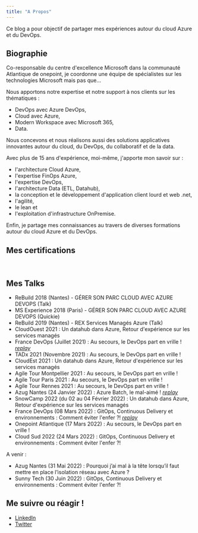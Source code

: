 ```yaml
---
title: "A Propos"
---
```

Ce blog a pour objectif de partager mes expériences autour du cloud Azure et du DevOps.

## Biographie

Co-responsable du centre d'excellence Microsoft dans la communauté Atlantique de onepoint, je coordonne une équipe de spécialistes sur les technologies Microsoft mais pas que... 

Nous apportons notre expertise et notre support à nos clients sur les thématiques :

- DevOps avec Azure DevOps, 
- Cloud avec Azure, 
- Modern Workspace avec Microsoft 365, 
- Data. 

Nous concevons et nous réalisons aussi des solutions applicatives innovantes autour du cloud, du DevOps, du collaboratif et de la data. 

Avec plus de 15 ans d'expérience, moi-même, j'apporte mon savoir sur :

- l'architecture Cloud Azure, 
- l'expertise FinOps Azure, 
- l'expertise DevOps, 
- l'architecture Data (ETL, Datahub), 
- la conception et le développement d'application client lourd et web .net, 
- l'agilité, 
- le lean et 
- l'exploitation d'infrastructure OnPremise.
  
Enfin, je partage mes connaissances au travers de diverses formations autour du cloud Azure et du DevOps.

## Mes certifications

<div data-iframe-width="150" data-iframe-height="270" data-share-badge-id="dc28d816-0721-44fd-8506-e0b9a2f200f6" data-share-badge-host="https://www.credly.com" style="display: inline-block;"></div>
<div data-iframe-width="150" data-iframe-height="270" data-share-badge-id="bd5c4974-eb9e-4181-8fd6-d1b984045e07" data-share-badge-host="https://www.credly.com" style="display: inline-block;"></div>
<div data-iframe-width="150" data-iframe-height="270" data-share-badge-id="474e2741-6015-4858-9cf0-bb70b13224f8" data-share-badge-host="https://www.credly.com" style="display: inline-block;"></div>
<div data-iframe-width="150" data-iframe-height="270" data-share-badge-id="87c01da4-9158-4f58-b396-282c96e2a98f" data-share-badge-host="https://www.credly.com" style="display: inline-block;"></div>
<div data-iframe-width="150" data-iframe-height="270" data-share-badge-id="748def44-5ad6-49a3-b8e1-fdc07dae4458" data-share-badge-host="https://www.credly.com" style="display: inline-block;"></div>
<script type="text/javascript" async src="//cdn.credly.com/assets/utilities/embed.js"></script>

## Mes Talks

- ReBuild 2018 (Nantes) - GÉRER SON PARC CLOUD AVEC AZURE DEVOPS (Talk)
- MS Experience 2018 (Paris) - GÉRER SON PARC CLOUD AVEC AZURE DEVOPS (Quickie)
- ReBuild 2019 (Nantes) - REX Services Managés Azure (Talk)
- CloudOuest 2021 : Un datahub dans Azure, Retour d'expérience sur les services managés
- France DevOps (Juillet 2021) : Au secours, le DevOps part en vrille ! *[replay](https://youtu.be/BDQ4C6y7-ss)*
- TADx 2021 (Novembre 2021) : Au secours, le DevOps part en vrille !
- CloudEst 2021 : Un datahub dans Azure, Retour d'expérience sur les services managés
- Agile Tour Montpellier 2021 : Au secours, le DevOps part en vrille !
- Agile Tour Paris 2021 : Au secours, le DevOps part en vrille !
- Agile Tour Rennes 2021 : Au secours, le DevOps part en vrille !
- Azug Nantes (24 Janvier 2022) : Azure Batch, le mal-aimé ! *[replay](https://youtu.be/g_vI5aUPIwo)*
- SnowCamp 2022 (du 02 au 04 Février 2022) : Un datahub dans Azure, Retour d'expérience sur les services managés
- France DevOps (08 Mars 2022) : GitOps, Continuous Delivery et environnements : Comment éviter l'enfer ?! *[replay](https://youtu.be/BJVhxnDVpks)*
- Onepoint Atlantique (17 Mars 2022) : Au secours, le DevOps part en vrille !
- Cloud Sud 2022 (24 Mars 2022) : GitOps, Continuous Delivery et environnements : Comment éviter l'enfer ?!

A venir :

- Azug Nantes (31 Mai 2022) : Pourquoi j’ai mal à la tête lorsqu’il faut mettre en place l’isolation réseau avec Azure ?
- Sunny Tech (30 Juin 2022) : GitOps, Continuous Delivery et environnements : Comment éviter l'enfer ?!

## Me suivre ou réagir !

- [LinkedIn](https://www.linkedin.com/in/pmorisseau/)
- [Twitter](https://twitter.com/morisseauphi)